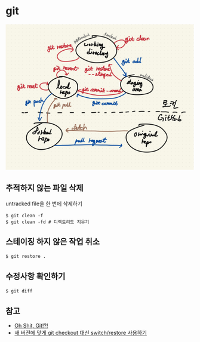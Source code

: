 # git

![flow of git](git-flow.jpg)

## 추적하지 않는 파일 삭제

untracked file을 한 번에 삭제하기

```
$ git clean -f
$ git clean -fd # 디렉토리도 지우기
```

## 스테이징 하지 않은 작업 취소

```
$ git restore .
```

## 수정사항 확인하기

```
$ git diff
```

## 참고

- [Oh Shit, Git!?!](https://ohshitgit.com/ko)
- [새 버전에 맞게 git checkout 대신 switch/restore 사용하기](https://blog.outsider.ne.kr/1505)
